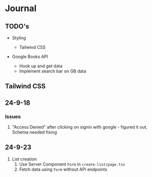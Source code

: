 # Journal

## TODO's

- Styling

  - Tailwind CSS

- Google Books API
  - Hook up and get data
  - Implement search bar on GB data

## Tailwind CSS

## 24-9-18

### Issues

1. "Access Denied" after clicking on signin with google - figured it out, Schema needed fixing

## 24-9-23

1. List creation
   1. Use Server Component `Form` in `create-list/page.tsx`
   2. Fetch data using `Form` without API endpoints
